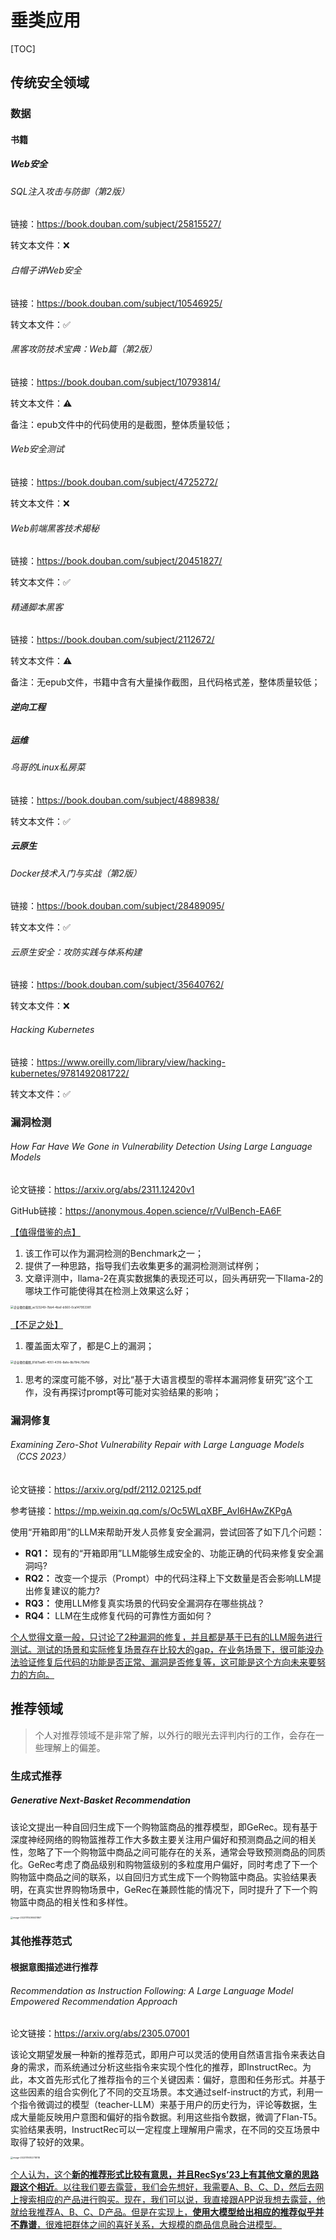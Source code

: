 # 垂类应用



[TOC]

## 传统安全领域

### 数据

#### 书籍

##### Web安全

###### SQL注入攻击与防御（第2版）

链接：https://book.douban.com/subject/25815527/

转文本文件：❌

###### 白帽子讲Web安全

链接：https://book.douban.com/subject/10546925/

转文本文件：✅

###### 黑客攻防技术宝典：Web篇（第2版）

链接：https://book.douban.com/subject/10793814/

转文本文件：⚠️

备注：epub文件中的代码使用的是截图，整体质量较低；

###### Web安全测试

链接：https://book.douban.com/subject/4725272/

转文本文件：❌

###### Web前端黑客技术揭秘

链接：https://book.douban.com/subject/20451827/

转文本文件：✅

###### 精通脚本黑客

链接：https://book.douban.com/subject/2112672/

转文本文件：⚠️

备注：无epub文件，书籍中含有大量操作截图，且代码格式差，整体质量较低；





##### 逆向工程

###### 



##### 运维

###### 鸟哥的Linux私房菜

链接：https://book.douban.com/subject/4889838/

转文本文件：✅



##### 云原生

###### Docker技术入门与实战（第2版）

链接：https://book.douban.com/subject/28489095/

转文本文件：✅

###### 云原生安全：攻防实践与体系构建

链接：https://book.douban.com/subject/35640762/

转文本文件：❌

###### Hacking Kubernetes

链接：https://www.oreilly.com/library/view/hacking-kubernetes/9781492081722/

转文本文件：✅



### 漏洞检测

###### How Far Have We Gone in Vulnerability Detection Using Large Language Models

论文链接：https://arxiv.org/abs/2311.12420v1

GitHub链接：https://anonymous.4open.science/r/VulBench-EA6F

<u>【值得借鉴的点】</u>

1. 该工作可以作为漏洞检测的Benchmark之一；
2. 提供了一种思路，指导我们去收集更多的漏洞检测测试样例；
3. 文章评测中，llama-2在真实数据集的表现还可以，回头再研究一下llama-2的哪块工作可能使得其在检测上效果这么好；

<img src="pictures/企业微信截图_ac123249-7bb4-4ba1-b560-0ca147953381.png" alt="企业微信截图_ac123249-7bb4-4ba1-b560-0ca147953381" style="zoom:33%;" />

<u>【不足之处】</u>

1. 覆盖面太窄了，都是C上的漏洞；

<img src="pictures/企业微信截图_81d7ba85-4051-4316-8afe-8b784c70effd.png" alt="企业微信截图_81d7ba85-4051-4316-8afe-8b784c70effd" style="zoom: 33%;" />

1. 思考的深度可能不够，对比“基于大语言模型的零样本漏洞修复研究”这个工作，没有再探讨prompt等可能对实验结果的影响；



### 漏洞修复

###### Examining Zero-Shot Vulnerability Repair with Large Language Models （CCS 2023）

论文链接：https://arxiv.org/pdf/2112.02125.pdf

参考链接：https://mp.weixin.qq.com/s/Oc5WLqXBF_AvI6HAwZKPgA

使用“开箱即用”的LLM来帮助开发人员修复安全漏洞，尝试回答了如下几个问题：

- **RQ1：** 现有的“开箱即用”LLM能够生成安全的、功能正确的代码来修复安全漏洞吗?
- **RQ2：** 改变一个提示（Prompt）中的代码注释上下文数量是否会影响LLM提出修复建议的能力?
- **RQ3：** 使用LLM修复真实场景的代码安全漏洞存在哪些挑战？
- **RQ4：** LLM在生成修复代码的可靠性方面如何？

<u>个人觉得文章一般，只讨论了2种漏洞的修复，并且都是基于已有的LLM服务进行测试。测试的场景和实际修复场景存在比较大的gap，在业务场景下，很可能没办法验证修复后代码的功能是否正常、漏洞是否修复等，这可能是这个方向未来要努力的方向。</u>





## 推荐领域

> 个人对推荐领域不是非常了解，以外行的眼光去评判内行的工作，会存在一些理解上的偏差。

### 生成式推荐

##### Generative Next-Basket Recommendation

该论文提出一种自回归生成下一个购物篮商品的推荐模型，即GeRec。现有基于深度神经网络的购物篮推荐工作大多数主要关注用户偏好和预测商品之间的相关性，忽略了下一个购物篮中商品之间可能存在的关系，通常会导致预测商品的同质化。GeRec考虑了商品级别和购物篮级别的多粒度用户偏好，同时考虑了下一个购物篮中商品之间的联系，以自回归方式生成下一个购物篮中商品。实验结果表明，在真实世界购物场景中，GeRec在兼顾性能的情况下，同时提升了下一个购物篮中商品的相关性和多样性。

<img src="pictures/image-20231115090631867.png" alt="image-20231115090631867" style="zoom:25%;" />

### 其他推荐范式

#### 根据意图描述进行推荐

###### Recommendation as Instruction Following: A Large Language Model Empowered Recommendation Approach

论文链接：https://arxiv.org/abs/2305.07001

该论文期望发展一种新的推荐范式，即用户可以灵活的使用自然语言指令来表达自身的需求，而系统通过分析这些指令来实现个性化的推荐，即InstructRec。为此，本文首先形式化了推荐指令的三个关键因素：偏好，意图和任务形式。并基于这些因素的组合实例化了不同的交互场景。本文通过self-instruct的方式，利用一个指令微调过的模型（teacher-LLM）来基于用户的历史行为，评论等数据，生成大量能反映用户意图和偏好的指令数据。利用这些指令数据，微调了Flan-T5。实验结果表明，InstructRec可以一定程度上理解用户需求，在不同的交互场景中取得了较好的效果。

<img src="pictures/image-20231116102718118.png" alt="image-20231116102718118" style="zoom: 25%;" />

<u>个人认为，这个**新的推荐形式比较有意思，并且RecSys’23上有其他文章的思路跟这个相近**。以往我们要去露营，我们会先想好，我需要A、B、C、D，然后去网上搜索相应的产品进行购买。现在，我们可以说，我直接跟APP说我想去露营，他就给我推荐A、B、C、D产品。但是在实现上，**使用大模型给出相应的推荐似乎并不靠谱**，很难把群体之间的喜好关系，大规模的商品信息融合进模型。</u>

